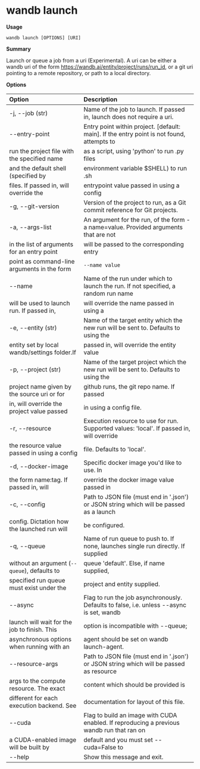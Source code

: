# wandb launch

**Usage**

`wandb launch [OPTIONS] [URI]`

**Summary**

Launch or queue a job from a uri (Experimental). A uri can be either a wandb
uri of the form https://wandb.ai/entity/project/runs/run_id, or a git
uri pointing to a remote repository, or path to a local directory.

**Options**

| **Option** | **Description** |
| :--- | :--- |
| -j, --job (str) | Name of the job to launch. If passed in,   launch does not require a uri. |
| --entry-point | Entry point within project. [default: main].   If the entry point is not found, attempts to |
| run the project file with the specified name | as a script, using 'python' to run .py files |
| and the default shell (specified by | environment variable $SHELL) to run .sh |
| files. If passed in, will override the | entrypoint value passed in using a config |
| -g, --git-version | Version of the project to run, as a Git   commit reference for Git projects. |
| -a, --args-list | An argument for the run, of the form -a   name=value. Provided arguments that are not |
| in the list of arguments for an entry point | will be passed to the corresponding entry |
| point as command-line arguments in the form | `--name value` |
| --name | Name of the run under which to launch the   run. If not specified, a random run name |
| will be used to launch run. If passed in, | will override the name passed in using a |
| -e, --entity (str) | Name of the target entity which the new run   will be sent to. Defaults to using the |
| entity set by local wandb/settings folder.If | passed in, will override the entity value |
| -p, --project (str) | Name of the target project which the new run   will be sent to. Defaults to using the |
| project name given by the source uri or for | github runs, the git repo name. If passed |
| in, will override the project value passed | in using a config file. |
| -r, --resource | Execution resource to use for run. Supported   values: 'local'. If passed in, will override |
| the resource value passed in using a config | file. Defaults to 'local'. |
| -d, --docker-image | Specific docker image you'd like to use. In |
| the form name:tag. If passed in, will | override the docker image value passed in |
| -c, --config | Path to JSON file (must end in '.json') or   JSON string which will be passed as a launch |
| config. Dictation how the launched run will | be configured. |
| -q, --queue | Name of run queue to push to. If none,   launches single run directly. If supplied |
| without an argument (`--queue`), defaults to | queue 'default'. Else, if name supplied, |
| specified run queue must exist under the | project and entity supplied. |
| --async | Flag to run the job asynchronously. Defaults   to false, i.e. unless --async is set, wandb |
| launch will wait for the job to finish. This | option is incompatible with --queue; |
| asynchronous options when running with an | agent should be set on wandb launch-agent. |
| --resource-args | Path to JSON file (must end in '.json') or   JSON string which will be passed as resource |
| args to the compute resource. The exact | content which should be provided is |
| different for each execution backend. See | documentation for layout of this file. |
| --cuda | Flag to build an image with CUDA enabled. If   reproducing a previous wandb run that ran on |
| a CUDA-enabled image will be built by | default and you must set --cuda=False to |
| --help | Show this message and exit. |

